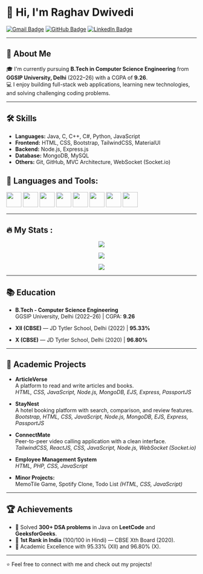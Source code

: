 # 👋 Hi, I'm Raghav Dwivedi

[![Gmail Badge](https://img.shields.io/badge/-raghavdwivedi463@gmail.com-c14438?style=flat&logo=Gmail&logoColor=white)](mailto:raghavdwivedi463@gmail.com)
[![GitHub Badge](https://img.shields.io/badge/-raghav--dwivedi-24292e?style=flat&logo=github&logoColor=white)](https://github.com/Raghavdwivedi45)
[![LinkedIn Badge](https://img.shields.io/badge/-Raghav%20Dwivedi-blue?style=flat&logo=Linkedin&logoColor=white)](https://www.linkedin.com/in/RaghavDwivedi463/)

---

## 🚀 About Me

🎓 I'm currently pursuing **B.Tech in Computer Science Engineering** from **GGSIP University, Delhi** (2022–26) with a CGPA of **9.26**.  
💻 I enjoy building full-stack web applications, learning new technologies, and solving challenging coding problems.

---

## 🛠️ Skills

- **Languages:** Java, C, C++, C#, Python, JavaScript
- **Frontend:** HTML, CSS, Bootstrap, TailwindCSS, MaterialUI
- **Backend:** Node.js, Express.js
- **Database:** MongoDB, MySQL
- **Others:** Git, GitHub, MVC Architecture, WebSocket (Socket.io)

## 🚀 Languages and Tools:
<p align="left">
  <img src="https://cdn.jsdelivr.net/gh/devicons/devicon/icons/react/react-original.svg" width="40" height="40"/>
<!--   <img src="https://cdn.jsdelivr.net/gh/devicons/devicon/icons/nextjs/nextjs-original.svg" width="40" height="40"/> -->
  <img src="https://cdn.jsdelivr.net/gh/devicons/devicon/icons/javascript/javascript-original.svg" width="40" height="40"/>
<!--   <img src="https://cdn.jsdelivr.net/gh/devicons/devicon/icons/typescript/typescript-original.svg" width="40" height="40"/> -->
  <img src="https://cdn.jsdelivr.net/gh/devicons/devicon/icons/python/python-original.svg" width="40" height="40"/>
  <img src="https://cdn.jsdelivr.net/gh/devicons/devicon/icons/html5/html5-original.svg" width="40" height="40"/>
  <img src="https://cdn.jsdelivr.net/gh/devicons/devicon/icons/css3/css3-original.svg" width="40" height="40"/>
  <img src="https://cdn.jsdelivr.net/gh/devicons/devicon/icons/mongodb/mongodb-original.svg" width="40" height="40"/>
  <img src="https://cdn.jsdelivr.net/gh/devicons/devicon/icons/nodejs/nodejs-original.svg" width="40" height="40"/>
  <img src="https://cdn.jsdelivr.net/gh/devicons/devicon/icons/git/git-original.svg" width="40" height="40"/>
</p>

---

## 🔥 My Stats :
<p align="center">
  <img src="https://github-readme-streak-stats.herokuapp.com?user=RaghavDwivedi&theme=dark&hide_border=true" />
</p>

<p align="center">
  <img src="https://github-readme-stats.vercel.app/api?username=RaghavDwivedi&show_icons=true&theme=dark" />
</p>

<p align="center">
  <img src="https://github-readme-stats.vercel.app/api/top-langs/?username=RaghavDwivedi&layout=compact&theme=dark" />
</p>

---

## 📚 Education

- **B.Tech - Computer Science Engineering**  
  GGSIP University, Delhi (2022–26) | CGPA: **9.26**

- **XII (CBSE)** — JD Tytler School, Delhi (2022) | **95.33%**

- **X (CBSE)** — JD Tytler School, Delhi (2020) | **96.80%**

---

## 🎯 Academic Projects

- **ArticleVerse**  
  A platform to read and write articles and books.  
  _HTML, CSS, JavaScript, Node.js, MongoDB, EJS, Express, PassportJS_  

- **StayNest**  
  A hotel booking platform with search, comparison, and review features.  
  _Bootstrap, HTML, CSS, JavaScript, Node.js, MongoDB, EJS, Express, PassportJS_  

- **ConnectMate**  
  Peer-to-peer video calling application with a clean interface.  
  _TailwindCSS, ReactJS, CSS, JavaScript, Node.js, WebSocket (Socket.io)_  

- **Employee Management System**  
  _HTML, PHP, CSS, JavaScript_

- **Minor Projects:**  
  MemoTile Game, Spotify Clone, Todo List _(HTML, CSS, JavaScript)_

---

## 🏆 Achievements

- 🏅 Solved **300+ DSA problems** in Java on **LeetCode** and **GeeksforGeeks**.
- 🏅 **1st Rank in India** (100/100 in Hindi) — CBSE Xth Board (2020).
- 🏅 Academic Excellence with 95.33% (XII) and 96.80% (X).

---

⭐️ Feel free to connect with me and check out my projects!

<!---
Raghavdwivedi45/Raghavdwivedi45 is a ✨ special ✨ repository because its `README.md` (this file) appears on your GitHub profile.
You can click the Preview link to take a look at your changes.
--->
